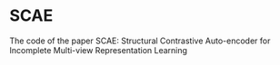 # SCAE
The code of the paper SCAE: Structural Contrastive Auto-encoder for Incomplete Multi-view Representation Learning
